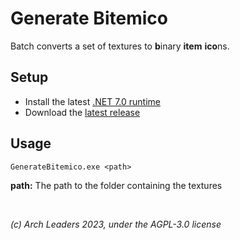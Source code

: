 # Generate Bitemico

Batch converts a set of textures to **b**inary **item** **ico**ns.

## Setup

- Install the latest [.NET 7.0 runtime](https://dotnet.microsoft.com/en-us/download/dotnet/7.0)
- Download the [latest release](https://github.com/ArchLeaders/GenerateBitemico/releases/latest)

## Usage

```
GenerateBitemico.exe <path> 
```

**path:** The path to the folder containing the textures

<br>

*(c) Arch Leaders 2023, under the AGPL-3.0 license*